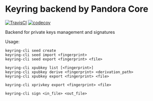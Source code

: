 # Keyring backend by Pandora Core

[![TravisCI](https://api.travis-ci.com/pandoracore/keyring.svg?branch=master)](https://api.travis-ci.com/pandoracore/keyring)
[![codecov](https://codecov.io/gh/pandoracore/keyring/branch/master/graph/badge.svg)](https://codecov.io/gh/pandoracore/keyring)

Backend for private keys management and signatures

Usage:

    keyring-cli seed create
    keyring-cli seed import <fingerprint>
    keyring-cli seed export <fingerprint> <file>

    keyring-cli xpubkey list [<fingerprint>]
    keyring-cli xpubkey derive <fingerprint> <derivation_path>
    keyring-cli xpubkey export <fingerprint> <file>

    keyring-cli xprivkey export <fingerprint> <file>
    
    keyring-cli sign <in_file> <out_file>
